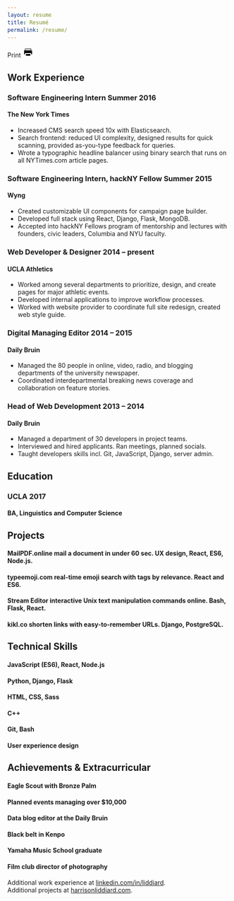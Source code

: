 ```yaml
---
layout: resume
title: Resumé
permalink: /resume/
---
```


<link href="https://fonts.googleapis.com/css?family=Oxygen:400,700" rel="stylesheet" type="text/css">

<section id="resume">
    <div class="print" onclick="window.print()">Print <img src="/img/print.png"></div>
    <section class="col left">
        <h2>Work Experience</h2>
        <div class="item">
            <h3 class="position">Software Engineering Intern <span class="date">Summer 2016</span></h3>
            <h4 class="company">The New York Times</h4>
            <ul>
                <li>Increased CMS search speed 10x with Elasticsearch.</li>
                <li>Search frontend: reduced UI complexity, designed results for quick scanning, provided as-you-type feedback for queries.</li>
                <li>Wrote a typographic headline balancer using binary search that runs on all NYTimes.com article pages.</li>
            </ul>
        </div>
        <div class="item">
            <h3 class="position">Software Engineering Intern, hackNY Fellow <span class="date">Summer 2015</span></h3>
            <h4 class="company">Wyng</h4>
            <ul>
                <li>Created customizable UI components for campaign page builder.</li>
                <li>Developed full stack using React, Django, Flask, MongoDB.</li>
                <li>Accepted into hackNY Fellows program of mentorship and lectures with founders, civic leaders, Columbia and NYU faculty.</li>
            </ul>
        </div>
        <div class="item">
            <h3 class="position">Web Developer &amp; Designer <span class="date">2014 – present</span></h3>
            <h4 class="company">UCLA Athletics</h4>
            <ul>
                <li>Worked among several departments to prioritize, design, and create pages for major athletic events.</li>
                <li>Developed internal applications to improve workflow processes.</li>
                <li>Worked with website provider to coordinate full site redesign, created web style guide.</li>
            </ul>
        </div>
        <div class="item">
            <h3 class="position">Digital Managing Editor <span class="date">2014 – 2015</span></h3>
            <h4 class="company">Daily Bruin</h4>
            <ul>
                <li>Managed the 80 people in online, video, radio, and blogging departments of the university newspaper.</li>
                <li>Coordinated interdepartmental breaking news coverage and collaboration on feature stories.</li>
            </ul>
        </div>
        <div class="item">
            <h3 class="position">Head of Web Development <span class="date">2013 – 2014</span></h3>
            <h4 class="company">Daily Bruin</h4>
            <ul>
                <li>Managed a department of 30 developers in project teams.</li>
                <li>Interviewed and hired applicants. Ran meetings, planned socials.</li>
                <li>Taught developers skills incl. Git, JavaScript, Django, server admin.</li>
            </ul>
        </div>
    </section>
    <section class="col right">
        <h2>Education</h2>
        <div class="item">
            <h3 class="school">UCLA <span class="date">2017</span></h3>
            <h4>BA, Linguistics and Computer Science</h4>
        </div>
        <h2>Projects</h2>
        <div class="item">
            <h4><span class="project-name">MailPDF.online</span> mail a document in under 60 sec. UX design, React, ES6, Node.js.</h4>
            <h4><span class="project-name">typeemoji.com</span> real-time emoji search with tags by relevance. React and ES6.</h4>
            <h4><span class="project-name">Stream Editor</span> interactive Unix text manipulation commands online. Bash, Flask, React.</h4>
            <h4><span class="project-name">kikl.co</span> shorten links with easy-to-remember URLs. Django, PostgreSQL.</h4>
        </div>
        <h2>Technical Skills</h2>
        <div class="item">
            <h4>JavaScript (ES6), React, Node.js</h4>
            <h4>Python, Django, Flask</h4>
            <h4>HTML, CSS, Sass</h4>
            <h4>C++</h4>
            <h4>Git, Bash</h4>
            <h4>User experience design</h4>
        </div>
        <h2>Achievements &amp; Extracurricular</h2>
        <div class="item">
            <h4>Eagle Scout with Bronze Palm</h4>
            <h4>Planned events managing over $10,000</h4>
            <h4>Data blog editor at the Daily Bruin</h4>
            <h4>Black belt in Kenpo</h4>
            <h4>Yamaha Music School graduate</h4>
            <h4>Film club director of photography</h4>
        </div>
    </section>
    <div class="more">
        <div class="experience">
            Additional work experience at <a href="https://linkedin.com/in/liddiard/">linkedin.com/in/liddiard</a>.
        </div>
        <div class="projects">
            Additional projects at <a href="http://www.harrisonliddiard.com/">harrisonliddiard.com</a>.
        </div>
    </div>
</section>
